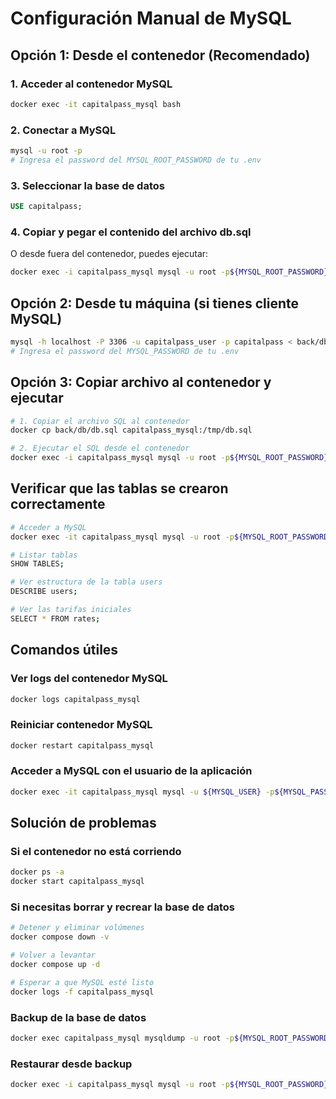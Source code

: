 # Configuración Manual de MySQL

## Opción 1: Desde el contenedor (Recomendado)

### 1. Acceder al contenedor MySQL
```bash
docker exec -it capitalpass_mysql bash
```

### 2. Conectar a MySQL
```bash
mysql -u root -p
# Ingresa el password del MYSQL_ROOT_PASSWORD de tu .env
```

### 3. Seleccionar la base de datos
```sql
USE capitalpass;
```

### 4. Copiar y pegar el contenido del archivo db.sql

O desde fuera del contenedor, puedes ejecutar:
```bash
docker exec -i capitalpass_mysql mysql -u root -p${MYSQL_ROOT_PASSWORD} capitalpass < back/db/db.sql
```

## Opción 2: Desde tu máquina (si tienes cliente MySQL)

```bash
mysql -h localhost -P 3306 -u capitalpass_user -p capitalpass < back/db/db.sql
# Ingresa el password del MYSQL_PASSWORD de tu .env
```

## Opción 3: Copiar archivo al contenedor y ejecutar

```bash
# 1. Copiar el archivo SQL al contenedor
docker cp back/db/db.sql capitalpass_mysql:/tmp/db.sql

# 2. Ejecutar el SQL desde el contenedor
docker exec -i capitalpass_mysql mysql -u root -p${MYSQL_ROOT_PASSWORD} capitalpass < /tmp/db.sql
```

## Verificar que las tablas se crearon correctamente

```bash
# Acceder a MySQL
docker exec -it capitalpass_mysql mysql -u root -p${MYSQL_ROOT_PASSWORD} capitalpass

# Listar tablas
SHOW TABLES;

# Ver estructura de la tabla users
DESCRIBE users;

# Ver las tarifas iniciales
SELECT * FROM rates;
```

## Comandos útiles

### Ver logs del contenedor MySQL
```bash
docker logs capitalpass_mysql
```

### Reiniciar contenedor MySQL
```bash
docker restart capitalpass_mysql
```

### Acceder a MySQL con el usuario de la aplicación
```bash
docker exec -it capitalpass_mysql mysql -u ${MYSQL_USER} -p${MYSQL_PASSWORD} capitalpass
```

## Solución de problemas

### Si el contenedor no está corriendo
```bash
docker ps -a
docker start capitalpass_mysql
```

### Si necesitas borrar y recrear la base de datos
```bash
# Detener y eliminar volúmenes
docker compose down -v

# Volver a levantar
docker compose up -d

# Esperar a que MySQL esté listo
docker logs -f capitalpass_mysql
```

### Backup de la base de datos
```bash
docker exec capitalpass_mysql mysqldump -u root -p${MYSQL_ROOT_PASSWORD} capitalpass > backup.sql
```

### Restaurar desde backup
```bash
docker exec -i capitalpass_mysql mysql -u root -p${MYSQL_ROOT_PASSWORD} capitalpass < backup.sql
```
